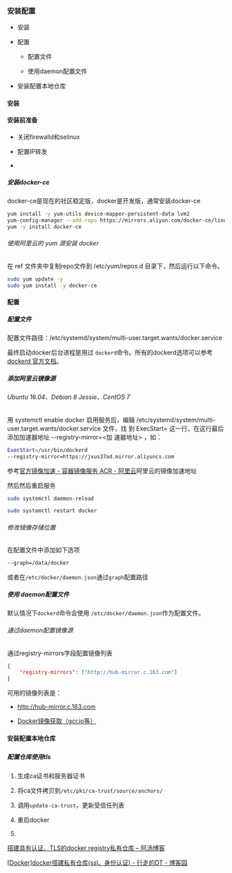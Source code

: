 ### 安装配置

- 安装

- 配置
  
  - 配置文件
  
  - 使用daemon配置文件

- 安装配置本地仓库

#### 安装

#### 安装前准备

- 关闭firewalld和selinux

- 配置IP转发

- 

##### 安装docker-ce

docker-ce是现在的社区稳定版，docker是开发版，通常安装docker-ce

```bash
yum install -y yum-utils device-mapper-persistent-data lvm2
yum-config-manager --add-repo https://mirrors.aliyun.com/docker-ce/linux/centos/docker-ce.repo
yum -y install docker-ce
```

###### 使用阿里云的 yum 源安装 docker

在 ref 文件夹中复制repo文件到 /etc/yum/repos.d 目录下，然后运行以下命令。

```bash
sudo yum update -y
sudo yum install -y docker-ce
```

#### 配置

##### 配置文件

配置文件路径：/etc/systemd/system/multi-user.target.wants/docker.service<br>

最终启动docker后台进程是用过 `dockerd`命令。所有的dockerd选项可以参考[dockerd 官方文档](https://docs.docker.com/engine/reference/commandline/dockerd/)。

##### 添加阿里云镜像源

###### Ubuntu 16.04、Debian 8 Jessie、CentOS 7

用 systemctl enable docker 启用服务后，编辑
/etc/systemd/system/multi-user.target.wants/docker.service 文件，找
到 ExecStart= 这一行，在这行最后添加加速器地址 --registry-mirror=<加
速器地址> ，如：

```bash
ExecStart=/usr/bin/dockerd 
--registry-mirror=https://jxus37ad.mirror.aliyuncs.com
```

参考[官方镜像加速 - 容器镜像服务 ACR - 阿里云](https://help.aliyun.com/document_detail/60750.html)阿里云的镜像加速地址

然后然后重启服务

```bash
sudo systemctl daemon-reload

sudo systemctl restart docker
```

###### 修改镜像存储位置

在配置文件中添加如下选项

```bash
--graph=/data/docker
```

或者在`/etc/docker/daemon.json`通过`graph`配置路径

##### 使用 daemon配置文件

默认情况下`dockerd`命令会使用 `/etc/docker/daemon.json`作为配置文件。

###### 通过daemon配置镜像源

通过registry-mirrors字段配置镜像列表

```json
{
    "registry-mirrors": ["http://hub-mirror.c.163.com"]
}
```

可用的镜像列表是：

- http://hub-mirror.c.163.com

- [Docker镜像获取（gcr.io等）](https://zhuanlan.zhihu.com/p/57147300)

#### 安装配置本地仓库

##### 

##### 配置仓库使用tls

1. 生成ca证书和服务器证书

2. 将ca文件拷贝到`/etc/pki/ca-trust/source/anchors/`

3. 调用`update-ca-trust`，更新受信任列表

4. 重启docker

5. 

[搭建具有认证、TLS的docker registry私有仓库 &#8211; 阿汤博客](https://www.amd5.cn/atang_3828.html)

[[Docker]docker搭建私有仓库(ssl、身份认证) - 行走的DT - 博客园](https://www.cnblogs.com/ttkl/p/11040932.html)
